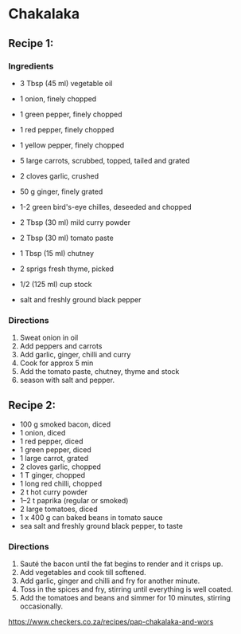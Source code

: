 # Chakalaka


## Recipe 1:
### Ingredients

* 3 Tbsp (45 ml) vegetable oil
* 1 onion, finely chopped
* 1 green pepper, finely chopped
* 1 red pepper, finely chopped
* 1 yellow pepper, finely chopped
* 5 large carrots, scrubbed, topped, tailed and grated
* 2 cloves garlic, crushed
* 50 g ginger, finely grated
* 1-2 green bird's-eye chilles, deseeded and chopped
* 2 Tbsp (30 ml) mild curry powder

* 2 Tbsp (30 ml) tomato paste
* 1 Tbsp (15 ml) chutney
* 2 sprigs fresh thyme, picked
* 1/2 (125 ml) cup stock
* salt and freshly ground black pepper

### Directions
1. Sweat onion in oil
2. Add peppers and carrots
3. Add garlic, ginger, chilli and curry
4. Cook for approx 5 min
5. Add the tomato paste, chutney, thyme and stock
6. season with salt and pepper.




## Recipe 2:
* 100 g smoked bacon, diced
* 1 onion, diced
* 1 red pepper, diced
* 1 green pepper, diced
* 1 large carrot, grated
* 2 cloves garlic, chopped
* 1 T ginger, chopped
* 1 long red chilli, chopped
* 2 t hot curry powder
* 1–2 t paprika (regular or smoked)
* 2 large tomatoes, diced
* 1 x 400 g can baked beans in tomato sauce 
* sea salt and freshly ground black pepper, to taste 


### Directions
1. Sauté the bacon until the fat begins to render and it crisps up.
2. Add vegetables and cook till softened.
3. Add garlic, ginger and chilli and fry for another minute.
4. Toss in the spices and fry, stirring until everything is well coated.
5. Add the tomatoes and beans and simmer for 10 minutes, stirring occasionally. 

https://www.checkers.co.za/recipes/pap-chakalaka-and-wors